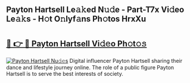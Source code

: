 ## Payton Hartsell Le𝚊𝚔ed N𝚞𝚍e - Part-T7x Vi𝚍eo Le𝚊𝚔s - H𝚘t O𝚗lyf𝚊ns Ph𝚘tos HrxXu

# <h2><a href="http://hf6b69.feru.top/?c=Payton+Hartsell">🔗 👉 🔴 Payton Hartsell Vi𝚍𝚎o Ph𝚘t𝚘𝚜</a></h2>

[![Payton Hartsell Nu𝚍𝚎s](https://i.imgur.com/0TWrTi3.gif)](http://hf6b69.feru.top/?c=Payton+Hartsell)
Digital influencer Payton Hartsell sharing their dance and lifestyle journey online. The role of a public figure Payton Hartsell is to serve the best interests of society. 
